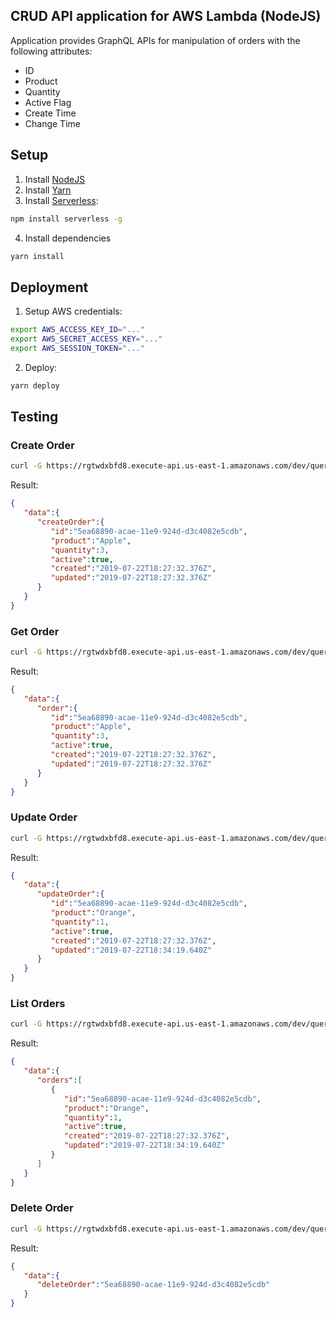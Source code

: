 ## CRUD API application for AWS Lambda (NodeJS)
Application provides GraphQL APIs for manipulation of orders with the following attributes:
- ID
- Product
- Quantity
- Active Flag
- Create Time
- Change Time


## Setup ##
1. Install [NodeJS](https://nodejs.org/)
2. Install [Yarn](https://yarnpkg.com/en/docs/install)
3. Install [Serverless](https://serverless.com/):
```bash
npm install serverless -g
```
4. Install dependencies
```bash
yarn install
```


## Deployment ##
1. Setup AWS credentials:
```bash
export AWS_ACCESS_KEY_ID="..."
export AWS_SECRET_ACCESS_KEY="..."
export AWS_SESSION_TOKEN="..."
```
2. Deploy:
```bash
yarn deploy
```


## Testing ##

### Create Order ###
```bash
curl -G https://rgtwdxbfd8.execute-api.us-east-1.amazonaws.com/dev/query --data-urlencode 'query=mutation{createOrder(product:"Apple",quantity:3){id,product,quantity,active,created,updated}}'
```
Result:
```json
{  
   "data":{  
      "createOrder":{  
         "id":"5ea68890-acae-11e9-924d-d3c4082e5cdb",
         "product":"Apple",
         "quantity":3,
         "active":true,
         "created":"2019-07-22T18:27:32.376Z",
         "updated":"2019-07-22T18:27:32.376Z"
      }
   }
}
```

### Get Order ###
```bash
curl -G https://rgtwdxbfd8.execute-api.us-east-1.amazonaws.com/dev/query --data-urlencode 'query={order(id:"5ea68890-acae-11e9-924d-d3c4082e5cdb"){id,product,quantity,active,created,updated}}'
```
Result:
```json
{  
   "data":{  
      "order":{  
         "id":"5ea68890-acae-11e9-924d-d3c4082e5cdb",
         "product":"Apple",
         "quantity":3,
         "active":true,
         "created":"2019-07-22T18:27:32.376Z",
         "updated":"2019-07-22T18:27:32.376Z"
      }
   }
}
```

### Update Order ###
```bash
curl -G https://rgtwdxbfd8.execute-api.us-east-1.amazonaws.com/dev/query --data-urlencode 'query=mutation{updateOrder(id:"5ea68890-acae-11e9-924d-d3c4082e5cdb",product:"Orange",quantity:1){id,product,quantity,active,created,updated}}'
```
Result:
```json
{  
   "data":{  
      "updateOrder":{  
         "id":"5ea68890-acae-11e9-924d-d3c4082e5cdb",
         "product":"Orange",
         "quantity":1,
         "active":true,
         "created":"2019-07-22T18:27:32.376Z",
         "updated":"2019-07-22T18:34:19.640Z"
      }
   }
}
```

### List Orders ###
```bash
curl -G https://rgtwdxbfd8.execute-api.us-east-1.amazonaws.com/dev/query --data-urlencode 'query={orders{id,product,quantity,active,created,updated}}'
```
Result:
```json
{  
   "data":{  
      "orders":[  
         {  
            "id":"5ea68890-acae-11e9-924d-d3c4082e5cdb",
            "product":"Orange",
            "quantity":1,
            "active":true,
            "created":"2019-07-22T18:27:32.376Z",
            "updated":"2019-07-22T18:34:19.640Z"
         }
      ]
   }
}
```

### Delete Order ###
```bash
curl -G https://rgtwdxbfd8.execute-api.us-east-1.amazonaws.com/dev/query --data-urlencode 'query=mutation{deleteOrder(id:"5ea68890-acae-11e9-924d-d3c4082e5cdb")}'
```
Result:
```json
{  
   "data":{  
      "deleteOrder":"5ea68890-acae-11e9-924d-d3c4082e5cdb"
   }
}
```